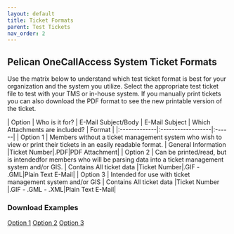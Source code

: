 ```yaml
---
layout: default
title: Ticket Formats
parent: Test Tickets
nav_order: 2
---
```


## Pelican OneCallAccess System Ticket Formats
Use the matrix below to understand which test ticket format is best for your organization and the system you utilize. Select the appropriate test ticket file to test with your TMS or in-house system. If you manually print tickets you can also download the PDF format to see the new printable version of the ticket.


| Option       | Who is it for?    | E-Mail Subject/Body | E-Mail Subject | Which Attachments are included? | Format |
|:-------------|:------------------|:------|
| Option 1     | Members without a ticket management system who wish to view or print their tickets in an easily readable format. | General Information  |Ticket Number|.PDF|PDF Attachment|
| Option 2     | Can be printed/read, but is intendedfor members who will be parsing data into a ticket management system and/or GIS.	   | Contains All ticket data  |Ticket Number|.GIF - .GML|Plain Text E-Mail|
| Option 3     | Intended for use with ticket management system and/or GIS	| Contains All ticket data   |Ticket Number	|.GIF - .GML - .XML|Plain Text E-Mail|

### Download Examples
<a href="https://usanorth811.org/images/Option-1.zip" class="btn mr-4">Option 1</a> <a href="https://usanorth811.org/images/Option-2.zip" class="btn mr-4">Option 2</a> <a href="https://usanorth811.org/images/Option-3.zip" class="btn mr-4">Option 3</a>
